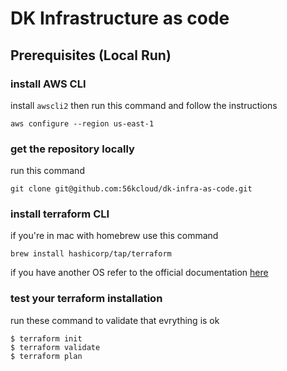 # DK Infrastructure as code
## Prerequisites (Local Run)
### install AWS CLI
install `awscli2` then run this command and follow the instructions
```shell
aws configure --region us-east-1
```
### get the repository locally
run this command
```shell
git clone git@github.com:56kcloud/dk-infra-as-code.git
```
### install terraform CLI
if you're in mac with homebrew use this command
```shell
brew install hashicorp/tap/terraform
```
if you have another OS
refer to the official documentation [here](https://developer.hashicorp.com/terraform/tutorials/aws-get-started/install-cli)

### test your terraform installation

run these command to validate that evrything is ok
```shell
$ terraform init
$ terraform validate
$ terraform plan
```


